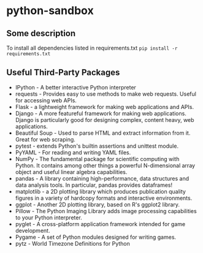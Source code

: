 # python-sandbox
## Some description

To install all dependencies listed in requirements.txt
`pip install -r requirements.txt`

## Useful Third-Party Packages
- IPython - A better interactive Python interpreter
- requests - Provides easy to use methods to make web requests. Useful for accessing web APIs.
- Flask - a lightweight framework for making web applications and APIs.
- Django - A more featureful framework for making web applications. Django is particularly good for designing complex, content heavy, web applications.
- Beautiful Soup - Used to parse HTML and extract information from it. Great for web scraping.
- pytest - extends Python's builtin assertions and unittest module.
- PyYAML - For reading and writing YAML files.
- NumPy - The fundamental package for scientific computing with Python. It contains among other things a powerful N-dimensional array object and useful    linear algebra capabilities.
- pandas - A library containing high-performance, data structures and data analysis tools. In particular, pandas provides dataframes!
- matplotlib - a 2D plotting library which produces publication quality figures in a variety of hardcopy formats and interactive environments.
- ggplot - Another 2D plotting library, based on R's ggplot2 library.
- Pillow - The Python Imaging Library adds image processing capabilities to your Python interpreter.
- pyglet - A cross-platform application framework intended for game development.
- Pygame - A set of Python modules designed for writing games.
- pytz - World Timezone Definitions for Python
